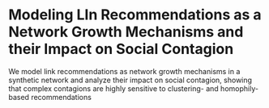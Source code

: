 # Modeling LIn Recommendations as a Network Growth Mechanisms and their Impact on Social Contagion


 We model link recommendations as network growth mechanisms in a synthetic network and analyze their impact on social contagion, showing that complex contagions are highly sensitive to clustering- and homophily-based recommendations


 
